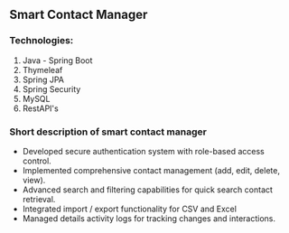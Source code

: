 ## Smart Contact Manager

### Technologies:
1) Java - Spring Boot
2) Thymeleaf
3) Spring JPA
4) Spring Security
5) MySQL
6) RestAPI's

### Short description of smart contact manager

* Developed secure authentication system with role-based access control. 
* Implemented comprehensive contact management (add, edit, delete, view). 
* Advanced search and filtering capabilities for quick search contact retrieval. 
* Integrated import / export functionality for CSV and Excel 
* Managed details activity logs for tracking changes and interactions.
